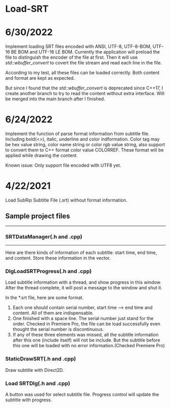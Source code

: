 # Load-SRT
# 6/30/2022
Implement loading SRT files encoded with ANSI, UTF-8, UTF-8-BOM, UTF-16 BE BOM and UTF-16 LE BOM. Currently the application will preload the file to distinguish the encoder of the file at first. Then it will use <i>std::wbuffer_convert</i> to covert the file stream and read each line in the file.

According to my test, all these files can be loaded correctly. Both content and format are kept as expected.

But since I found that the <i>std::wbuffer_convert</i> is deprecated since C++17, I create another branch to try to read the content without extra interface. Will be merged into the main branch after I finished.

# 6/24/2022
Implement the function of parse format information from subtitle file. Including bold(<>), italic, underline and color indformation.
Color tag may be hex value string, color name string or color rgb value string, also support to convert them to C++ format color value COLORREF.
These format will be applied while drawing the content.

Known issue: Only support file encoded with UTF8 yet.

# 4/22/2021
Load SubRip Subtitle File (.srt) without format information.

## Sample project files
---
### SRTDataManager(.h and .cpp)
---
Here are there kinds of information of each subtitle: start time, end time, and content. Store these information in the vector.

### DlgLoadSRTProgress(.h and .cpp)
Load subtitle information with a thread, and show progress in this window. After the thread complete, it will post a message to the window and shut it.

In the *.srt file, here are some format.
1. Each one should contain serial number, start time --> end time and content. All of them are indispensable.
2. One finished with a space line. The serial number just stand for the order. Checked in Premiere Pro, the file can be load successfully even thought the serial number is discontinuous. 
3. If any of these three elements was missed, all the subtitle information after this one (include itself) will not be include. But the subtitle before this one will be loaded with no error information.(Checked Premiere Pro) 

### StaticDrawSRT(.h and .cpp)
Draw subtitle with Direct2D. 

### Load SRTDlg(.h and .cpp)
A button was used for select subtitle file. Progress control will update the subtitle with progress.
